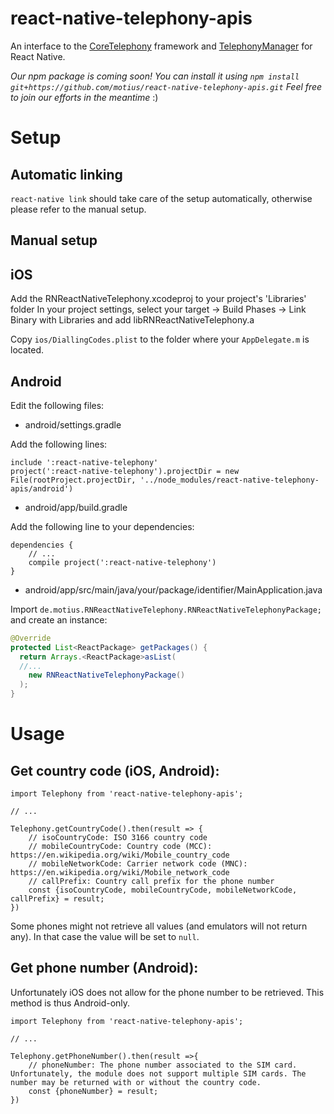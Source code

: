 # react-native-telephony-apis

An interface to the [CoreTelephony](https://developer.apple.com/reference/coretelephony) framework and [TelephonyManager](https://developer.android.com/reference/android/telephony/TelephonyManager.html) for React Native.

*Our npm package is coming soon! You can install it using `npm install git+https://github.com/motius/react-native-telephony-apis.git` Feel free to join our efforts in the meantime* :)

# Setup

## Automatic linking

`react-native link` should take care of the setup automatically, otherwise please refer to the manual setup.

## Manual setup

## iOS

Add the RNReactNativeTelephony.xcodeproj to your project's 'Libraries' folder
In your project settings, select your target -> Build Phases -> Link Binary with Libraries and add libRNReactNativeTelephony.a

Copy `ios/DiallingCodes.plist` to the folder where your `AppDelegate.m` is located.

## Android

Edit the following files:

* android/settings.gradle

Add the following lines:

```
include ':react-native-telephony'
project(':react-native-telephony').projectDir = new File(rootProject.projectDir, '../node_modules/react-native-telephony-apis/android')
```

* android/app/build.gradle

Add the following line to your dependencies:

```
dependencies {
    // ...  
    compile project(':react-native-telephony')
}
```

* android/app/src/main/java/your/package/identifier/MainApplication.java

Import `de.motius.RNReactNativeTelephony.RNReactNativeTelephonyPackage;` and create an instance:

```java
@Override
protected List<ReactPackage> getPackages() {
  return Arrays.<ReactPackage>asList(
  //...
    new RNReactNativeTelephonyPackage()
  );
}
```

# Usage

## Get country code (iOS, Android):

```es6
import Telephony from 'react-native-telephony-apis';

// ...

Telephony.getCountryCode().then(result => {
	// isoCountryCode: ISO 3166 country code
	// mobileCountryCode: Country code (MCC): https://en.wikipedia.org/wiki/Mobile_country_code
	// mobileNetworkCode: Carrier network code (MNC): https://en.wikipedia.org/wiki/Mobile_network_code
	// callPrefix: Country call prefix for the phone number
	const {isoCountryCode, mobileCountryCode, mobileNetworkCode, callPrefix} = result;
})
```

Some phones might not retrieve all values (and emulators will not return any). In that case the value will be set to `null`.

## Get phone number (Android):

Unfortunately iOS does not allow for the phone number to be retrieved. This method is thus Android-only.

```es6
import Telephony from 'react-native-telephony-apis';

// ...

Telephony.getPhoneNumber().then(result =>{
	// phoneNumber: The phone number associated to the SIM card. Unfortunately, the module does not support multiple SIM cards. The number may be returned with or without the country code.
	const {phoneNumber} = result;
})
```

